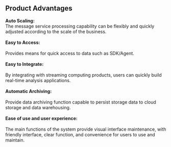 ## Product Advantages<br>
**Auto Scaling:**<br>
The message service processing capability can be flexibly and quickly adjusted according to the scale of the business. <br>
<br>
**Easy to Access:**<br>
<br>
Provides means for quick access to data such as SDK/Agent. <br>
<br>
**Easy to Integrate:**<br>
<br>
By integrating with streaming computing products, users can quickly build real-time analysis applications. <br>
<br>
**Automatic Archiving:**<br>
<br>
Provide data archiving function capable to persist storage data to cloud storage and data warehousing. <br>
<br>
**Ease of use and user experience:**<br>
<br>
The main functions of the system provide visual interface maintenance, with friendly interface, clear function, and convenience for users to use and maintain.<br>
<br>
